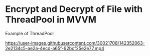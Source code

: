 # Encrypt and Decrypt of File with ThreadPool in MVVM


Example of ThreadPool



https://user-images.githubusercontent.com/30021708/142352063-2e2134c5-ae2a-4ecd-a65f-92bcf25e2e77.mp4

